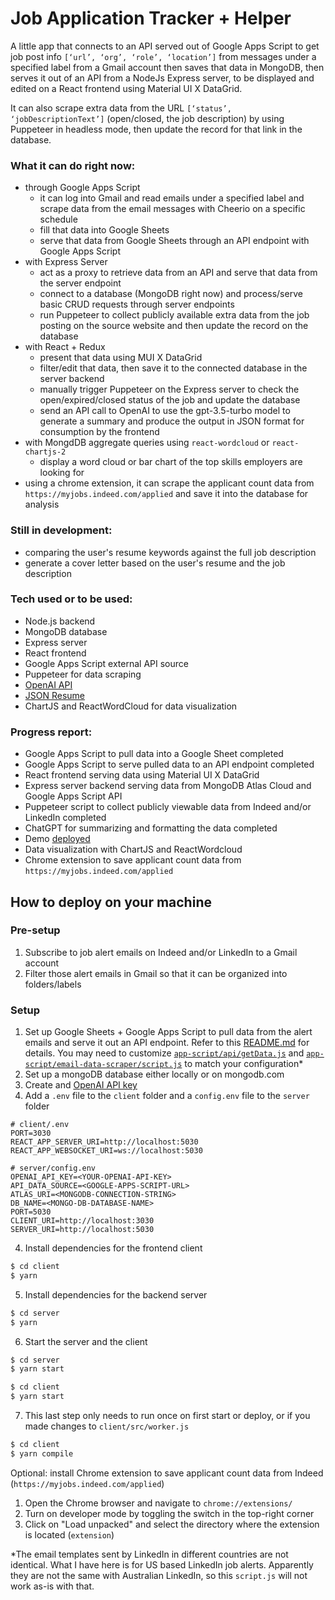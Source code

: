 # Job Application Tracker + Helper
A little app that connects to an API served out of Google Apps Script to get job post info `[‘url’, ‘org’, ‘role’, ‘location’]` from messages under a specified label from a Gmail account then saves that data in MongoDB, then serves it out of an API from a NodeJs Express server, to be displayed and edited on a React frontend using Material UI X DataGrid. 

It can also scrape extra data from the URL `[‘status’, ‘jobDescriptionText’]` (open/closed, the job description) by using Puppeteer in headless mode, then update the record for that link in the database.

### What it can do right now: 
* through Google Apps Script 
  * it can log into Gmail and read emails under a specified label and scrape data from the email messages with Cheerio on a specific schedule
  * fill that data into Google Sheets
  * serve that data from Google Sheets through an API endpoint with Google Apps Script
* with Express Server
  * act as a proxy to retrieve data from an API and serve that data from the server endpoint
  * connect to a database (MongoDB right now) and process/serve basic CRUD requests through server endpoints
  * run Puppeteer to collect publicly available extra data from the job posting on the source website and then update the record on the database
* with React + Redux
  * present that data using MUI X DataGrid 
  * filter/edit that data, then save it to the connected database in the server backend
  * manually trigger Puppeteer on the Express server to check the open/expired/closed status of the job and update the database
  * send an API call to OpenAI to use the gpt-3.5-turbo model to generate a summary and produce the output in JSON format for consumption by the frontend 
* with MongdDB aggregate queries using `react-wordcloud` or `react-chartjs-2`
  * display a word cloud or bar chart of the top skills employers are looking for 
* using a chrome extension, it can scrape the applicant count data from `https://myjobs.indeed.com/applied` and save it into the database for analysis
  
### Still in development:
* comparing the user's resume keywords against the full job description
* generate a cover letter based on the user's resume and the job description

### Tech used or to be used:
* Node.js backend
* MongoDB database
* Express server
* React frontend
* Google Apps Script external API source
* Puppeteer for data scraping
* [OpenAI API](https://platform.openai.com/docs/introduction)
* [JSON Resume](https://jsonresume.org/)
* ChartJS and ReactWordCloud for data visualization

### Progress report:
* Google Apps Script to pull data into a Google Sheet completed
* Google Apps Script to serve pulled data to an API endpoint completed
* React frontend serving data using Material UI X DataGrid
* Express server backend serving data from MongoDB Atlas Cloud and Google Apps Script API
* Puppeteer script to collect publicly viewable data from Indeed and/or LinkedIn completed
* ChatGPT for summarizing and formatting the data completed
* Demo [deployed](https://job-application-helper-js6l.onrender.com/)
* Data visualization with ChartJS and ReactWordcloud 
* Chrome extension to save applicant count data from `https://myjobs.indeed.com/applied`

## How to deploy on your machine
### Pre-setup
1. Subscribe to job alert emails on Indeed and/or LinkedIn to a Gmail account
2. Filter those alert emails in Gmail so that it can be organized into folders/labels

### Setup
1. Set up Google Sheets + Google Apps Script to pull data from the alert emails and serve it out an API endpoint. Refer to this [README.md](https://github.com/iskandarreza/job-post-email-data/blob/main/README.MD) for details. You may need to customize [`app-script/api/getData.js`](https://github.com/iskandarreza/job-application-helper/blob/main/app-script/api/getData.js) and [`app-script/email-data-scraper/script.js`](https://github.com/iskandarreza/job-application-helper/blob/main/app-script/email-data-scraper/script.js) to match your configuration*
2. Set up a mongoDB database either locally or on mongodb.com
3. Create and [OpenAI API key](https://platform.openai.com/account/api-keys)
4. Add a `.env` file to the `client` folder and a `config.env` file to the `server` folder
```
# client/.env
PORT=3030
REACT_APP_SERVER_URI=http://localhost:5030
REACT_APP_WEBSOCKET_URI=ws://localhost:5030

# server/config.env
OPENAI_API_KEY=<YOUR-OPENAI-API-KEY>
API_DATA_SOURCE=<GOOGLE-APPS-SCRIPT-URL>
ATLAS_URI=<MONGODB-CONNECTION-STRING>
DB_NAME=<MONGO-DB-DATABASE-NAME>
PORT=5030
CLIENT_URI=http://localhost:3030
SERVER_URI=http://localhost:5030
```
4. Install dependencies for the frontend client
```bash
$ cd client
$ yarn
```
5. Install dependencies for the backend server
```bash
$ cd server
$ yarn
```
6. Start the server and the client
```bash
$ cd server
$ yarn start
```
```bash
$ cd client
$ yarn start
```
7. This last step only needs to run once on first start or deploy, or if you made changes to `client/src/worker.js`
```bash
$ cd client
$ yarn compile
```

Optional: install Chrome extension to save applicant count data from Indeed (`https://myjobs.indeed.com/applied`)
1. Open the Chrome browser and navigate to `chrome://extensions/`
2. Turn on developer mode by toggling the switch in the top-right corner
3. Click on "Load unpacked" and select the directory where the extension is located (`extension`)


*The email templates sent by LinkedIn in different countries are not identical. What I have here is for US based LinkedIn job alerts. Apparently they are not the same with Australian LinkedIn, so this `script.js` will not work as-is with that.
